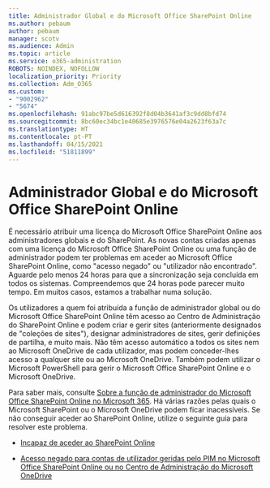 ```yaml
---
title: Administrador Global e do Microsoft Office SharePoint Online
ms.author: pebaum
author: pebaum
manager: scotv
ms.audience: Admin
ms.topic: article
ms.service: o365-administration
ROBOTS: NOINDEX, NOFOLLOW
localization_priority: Priority
ms.collection: Adm_O365
ms.custom:
- "9002962"
- "5674"
ms.openlocfilehash: 91abc97be5d616392f8d04b3641af3c9dd8bfd74
ms.sourcegitcommit: 8bc60ec34bc1e40685e3976576e04a2623f63a7c
ms.translationtype: HT
ms.contentlocale: pt-PT
ms.lasthandoff: 04/15/2021
ms.locfileid: "51811899"
---
```

# <a name="global-and-sharepoint-admin"></a>Administrador Global e do Microsoft Office SharePoint Online

É necessário atribuir uma licença do Microsoft Office SharePoint Online aos administradores globais e do SharePoint. As novas contas criadas apenas com uma licença do Microsoft Office SharePoint Online ou uma função de administrador podem ter problemas em aceder ao Microsoft Office SharePoint Online, como "acesso negado" ou "utilizador não encontrado". Aguarde pelo menos 24 horas para que a sincronização seja concluída em todos os sistemas. Compreendemos que 24 horas pode parecer muito tempo. Em muitos casos, estamos a trabalhar numa solução.

Os utilizadores a quem foi atribuída a função de administrador global ou do Microsoft Office SharePoint Online têm acesso ao Centro de Administração do SharePoint Online e podem criar e gerir sites (anteriormente designados de "coleções de sites"), designar administradores de sites, gerir definições de partilha, e muito mais. Não têm acesso automático a todos os sites nem ao Microsoft OneDrive de cada utilizador, mas podem conceder-lhes acesso a qualquer site ou ao Microsoft OneDrive. Também podem utilizar o Microsoft PowerShell para gerir o Microsoft Office SharePoint Online e o Microsoft OneDrive.

Para saber mais, consulte [Sobre a função de administrador do Microsoft Office SharePoint Online no Microsoft 365](https://docs.microsoft.com/sharepoint/sharepoint-admin-role).
Há várias razões pelas quais o Microsoft SharePoint ou o Microsoft OneDrive podem ficar inacessíveis. Se não conseguir aceder ao SharePoint Online, utilize o seguinte guia para resolver este problema.

- [Incapaz de aceder ao SharePoint Online](https://docs.microsoft.com/sharepoint/troubleshoot/sharing-and-permissions/sharepoint-online-inaccessible)

- [Acesso negado para contas de utilizador geridas pelo PIM no Microsoft Office SharePoint Online ou no Centro de Administração do Microsoft OneDrive](https://docs.microsoft.com/sharepoint/troubleshoot/administration/access-denied-to-pim-user-accounts)